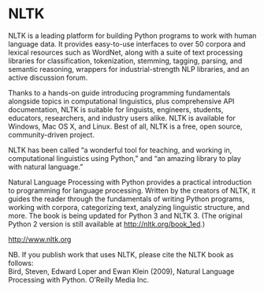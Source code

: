 # NLTK 

NLTK is a leading platform for building Python programs to work with human language data. It provides easy-to-use interfaces to over 50 corpora and lexical resources such as WordNet, along with a suite of text processing libraries for classification, tokenization, stemming, tagging, parsing, and semantic reasoning, wrappers for industrial-strength NLP libraries, and an active discussion forum.

Thanks to a hands-on guide introducing programming fundamentals alongside topics in computational linguistics, plus comprehensive API documentation, NLTK is suitable for linguists, engineers, students, educators, researchers, and industry users alike. NLTK is available for Windows, Mac OS X, and Linux. Best of all, NLTK is a free, open source, community-driven project.

NLTK has been called “a wonderful tool for teaching, and working in, computational linguistics using Python,” and “an amazing library to play with natural language.”

Natural Language Processing with Python provides a practical introduction to programming for language processing. Written by the creators of NLTK, it guides the reader through the fundamentals of writing Python programs, working with corpora, categorizing text, analyzing linguistic structure, and more. The book is being updated for Python 3 and NLTK 3. (The original Python 2 version is still available at http://nltk.org/book_1ed.)


http://www.nltk.org


NB. If you publish work that uses NLTK, please cite the NLTK book as follows:<BR>
Bird, Steven, Edward Loper and Ewan Klein (2009), Natural Language Processing with Python. O’Reilly Media Inc.<BR>



